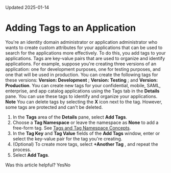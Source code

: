 Updated 2025-01-14
# Adding Tags to an Application
You're an identity domain administrator or application administrator who wants to create custom attributes for your applications that can be used to search for the applications more effectively. To do this, you add tags to your applications. Tags are key-value pairs that are used to organize and identify applications.
For example, suppose you're creating three versions of an application: one for development purposes, one for testing purposes, and one that will be used in production. You can create the following tags for these versions: **Version: Development** ; **Version: Testing** ; and **Version: Production**.
You can create new tags for your confidential, mobile, SAML, enterprise, and app catalog applications using the Tags tab in the **Details** pane. You can use these tags to identify and organize your applications.
**Note** You can delete tags by selecting the **X** icon next to the tag. However, some tags are protected and can't be deleted.
  1. In the **Tags** area of the **Details** pane, select **Add Tags**.
  2. Choose a **Tag Namespace** or leave the namespace as **None** to add a free-form tag. See [Tags and Tag Namespace Concepts](https://docs.oracle.com/iaas/Content/Tagging/Tasks/managingtagsandtagnamespaces.htm).
  3. In the **Tag Key** and **Tag Value** fields of the **Add Tags** window, enter or select the key-value pair for the tag you're creating.
  4. (Optional) To create more tags, select **+Another Tag** , and repeat the process.
  5. Select **Add Tags**.


Was this article helpful?
YesNo

